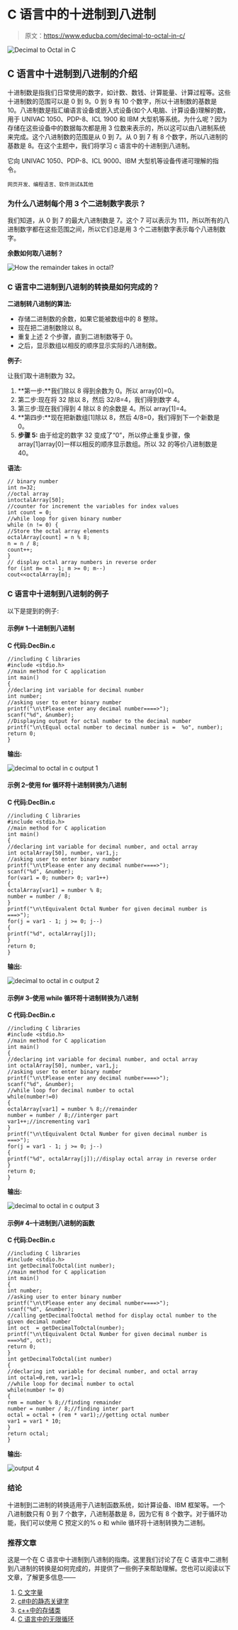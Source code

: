 # C 语言中的十进制到八进制

> 原文：<https://www.educba.com/decimal-to-octal-in-c/>

![Decimal to Octal in C](img/4c81a8ac4b3f56693bd67b48893cf649.png)



## C 语言中十进制到八进制的介绍

十进制数是指我们日常使用的数字，如计数、数钱、计算能量、计算过程等。这些十进制数的范围可以是 0 到 9。0 到 9 有 10 个数字，所以十进制数的基数是 10。八进制数是指汇编语言设备或嵌入式设备(如个人电脑、计算设备)理解的数，用于 UNIVAC 1050、PDP-8、ICL 1900 和 IBM 大型机等系统。为什么呢？因为存储在这些设备中的数据每次都是用 3 位数来表示的，所以这可以由八进制系统来完成。这个八进制数的范围是从 0 到 7。从 0 到 7 有 8 个数字，所以八进制的基数是 8。在这个主题中，我们将学习 c 语言中的十进制到八进制。

它向 UNIVAC 1050、PDP-8、ICL 9000、IBM 大型机等设备传递可理解的指令。

<small>网页开发、编程语言、软件测试&其他</small>

### 为什么八进制每个用 3 个二进制数字表示？

我们知道，从 0 到 7 的最大八进制数是 7。这个 7 可以表示为 111，所以所有的八进制数字都在这些范围之间，所以它们总是用 3 个二进制数字表示每个八进制数字。

**余数如何取八进制？**

![How the remainder takes in octal?](img/4737cfbddd4f8c4535eb35041829b00d.png)



### C 语言中二进制到八进制的转换是如何完成的？

**二进制转八进制的算法:**

*   存储二进制数的余数，如果它能被数组中的 8 整除。
*   现在把二进制数除以 8。
*   重复上述 2 个步骤，直到二进制数等于 0。
*   之后，显示数组以相反的顺序显示实际的八进制数。

**例子:**

让我们取十进制数为 32。

1.  **第一步:**我们除以 8 得到余数为 0。所以 array[0]=0。
2.  第二步:现在将 32 除以 8，然后 32/8=4，我们得到数字 4。
3.  第三步:现在我们得到 4 除以 8 的余数是 4。所以 array[1]=4。
4.  **第四步:**现在把新数组[1]除以 8，然后 4/8=0，我们得到下一个新数是 0。
5.  **步骤 5:** 由于给定的数字 32 变成了“0”，所以停止重复步骤，像 array[1]array[0]一样以相反的顺序显示数组。所以 32 的等价八进制数是 40。

**语法:**

```
// binary number
int n=32;
//octal array
intoctalArray[50];
//counter for increment the variables for index values
int count = 0;
//while loop for given binary number
while (n != 0) {
//Store the octal array elements
octalArray[count] = n % 8;
n = n / 8;
count++;
}
// display octal array numbers in reverse order
for (int m= m - 1; m >= 0; m--)
cout<<octalArray[m];
```

### C 语言中十进制到八进制的例子

以下是提到的例子:

#### 示例# 1–十进制到八进制

**C 代码:DecBin.c**

```
//including C libraries
#include <stdio.h>
//main method for C application
int main()
{
//declaring int variable for decimal number
int number;
//asking user to enter binary number
printf("\n\tPlease enter any decimal number====>");
scanf("%d", &number);
//Displaying output for octal number to the decimal number
printf("\n\tEqual octal number to decimal number is =  %o", number);
return 0;
}
```

**输出:**

![decimal to octal in c output 1](img/fd479ce28010ea06dcb18857488e15c6.png)



#### 示例 2–使用 for 循环将十进制转换为八进制

**C 代码:DecBin.c**

```
//including C libraries
#include <stdio.h>
//main method for C application
int main()
{
//declaring int variable for decimal number, and octal array
int octalArray[50], number, var1,j;
//asking user to enter binary number
printf("\n\tPlease enter any decimal number====>");
scanf("%d", &number);
for(var1 = 0; number> 0; var1++)
{
octalArray[var1] = number % 8;
number = number / 8;
}
printf("\n\tEquivalent Octal Number for given decimal number is ===>");
for(j = var1 - 1; j >= 0; j--)
{
printf("%d", octalArray[j]);
}
return 0;
}
```

**输出:**

![decimal to octal in c output 2](img/c25674623c0c3175de0766e44f40dd4d.png)



#### 示例# 3–使用 while 循环将十进制转换为八进制

**C 代码:DecBin.c**

```
//including C libraries
#include <stdio.h>
//main method for C application
int main()
{
//declaring int variable for decimal number, and octal array
int octalArray[50], number, var1,j;
//asking user to enter binary number
printf("\n\tPlease enter any decimal number====>");
scanf("%d", &number);
//while loop for decimal number to octal
while(number!=0)
{
octalArray[var1] = number % 8;//remainder
number = number / 8;//interger part
var1++;//incrementing var1
}
printf("\n\tEquivalent Octal Number for given decimal number is ===>");
for(j = var1 - 1; j >= 0; j--)
{
printf("%d", octalArray[j]);//display octal array in reverse order
}
return 0;
}
```

**输出:**

![decimal to octal in c output 3](img/dbf65cc65d0416233dc0fa5a085e29ca.png)



#### 示例# 4–十进制到八进制的函数

**C 代码:DecBin.c**

```
//including C libraries
#include <stdio.h>
int getDecimalToOctal(int number);
//main method for C application
int main()
{
int number;
//asking user to enter binary number
printf("\n\tPlease enter any decimal number====>");
scanf("%d", &number);
//calling getDecimalToOctal method for display octal number to the given decimal number
int oct  = getDecimalToOctal(number);
printf("\n\tEquivalent Octal Number for given decimal number is ===>%d", oct);
return 0;
}
int getDecimalToOctal(int number)
{
//declaring int variable for decimal number, and octal array
int octal=0,rem, var1=1;
//while loop for decimal number to octal
while(number != 0)
{
rem = number % 8;//finding remainder
number = number / 8;//finding inter part
octal = octal + (rem * var1);//getting octal number
var1 = var1 * 10;
}
return octal;
}
```

**输出:**

![output 4](img/caa3480312feef5c6c9ffef321777751.png)



### 结论

十进制到二进制的转换适用于八进制函数系统，如计算设备、IBM 框架等。一个八进制数只有 0 到 7 个数字，八进制基数是 8，因为它有 8 个数字。对于循环功能，我们可以使用 C 预定义的% o 和 while 循环将十进制转换为二进制。

### 推荐文章

这是一个在 C 语言中十进制到八进制的指南。这里我们讨论了在 C 语言中二进制到八进制的转换是如何完成的，并提供了一些例子来帮助理解。您也可以阅读以下文章，了解更多信息——

1.  [C 文字量](https://www.educba.com/c-literals/)
2.  [c#中的静态关键字](https://www.educba.com/static-keyword-in-c-sharp/)
3.  [c++中的存储类](https://www.educba.com/storage-class-in-c-plus-plus/)
4.  [C 语言中的无限循环](https://www.educba.com/infinite-loop-in-c/)





